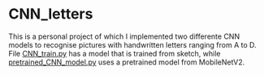 # CNN_letters
This is a personal project of which I implemented two differente CNN models to recognise pictures with handwritten letters ranging from A to D. File [CNN_train.py](CNN_train.py) has a model that is trained from sketch, while [pretrained_CNN_model.py](pretrained_CNN_model.py) uses a pretrained model from MobileNetV2.
